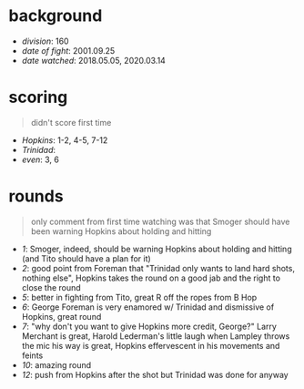 # background

* _division_: 160
* _date of fight_: 2001.09.25
* _date watched_: 2018.05.05, 2020.03.14

# scoring

> didn't score first time

* _Hopkins_: 1-2, 4-5, 7-12
* _Trinidad_: 
* _even_: 3, 6

# rounds

> only comment from first time watching was that Smoger should have been warning Hopkins about holding and hitting

* _1_: Smoger, indeed, should be warning Hopkins about holding and hitting (and Tito should have a plan for it)
* _2_: good point from Foreman that "Trinidad only wants to land hard shots, nothing else", Hopkins takes the round on a good jab and the right to close the round
* _5_: better in fighting from Tito, great R off the ropes from B Hop
* _6_: George Foreman is very enamored w/ Trinidad and dismissive of Hopkins, great round
* _7_: "why don't you want to give Hopkins more credit, George?" Larry Merchant is great, Harold Lederman's little laugh when Lampley throws the mic his way is great, Hopkins effervescent in his movements and feints
* _10_: amazing round
* _12_: push from Hopkins after the shot but Trinidad was done for anyway
